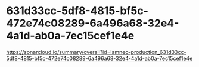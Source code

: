 # 631d33cc-5df8-4815-bf5c-472e74c08289-6a496a68-32e4-4a1d-ab0a-7ec15cef1e4e
https://sonarcloud.io/summary/overall?id=iamneo-production_631d33cc-5df8-4815-bf5c-472e74c08289-6a496a68-32e4-4a1d-ab0a-7ec15cef1e4e
